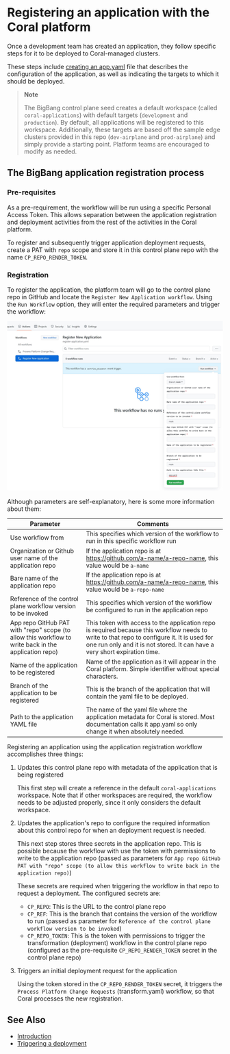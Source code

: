 # Registering an application with the Coral platform

Once a development team has created an application, they follow specific steps for it to be deployed to Coral-managed clusters.

These steps include [creating an app.yaml](https://github.com/microsoft/coral-seed-java-api#application-deployment) file that describes the configuration of the application, as well as indicating the targets to which it should be deployed.

> **Note**
>
> The BigBang control plane seed creates a default workspace (called `coral-applications`) with default targets (`development` and `production`). By default, all applications will be registered to this workspace. Additionally, these targets are based off the sample edge clusters provided in this repo (`dev-airplane` and `prod-airplane`) and simply provide a starting point. Platform teams are encouraged to modify as needed.

## The BigBang application registration process

### Pre-requisites

As a pre-requirement, the workflow will be run using a specific Personal Access Token. This allows separation between the application registration and deployment activities from the rest of the activities in the Coral platform.

To register and subsequently trigger application deployment requests, create a PAT with `repo` scope and store it in this control plane repo with the name `CP_REPO_RENDER_TOKEN`.

### Registration

To register the application, the platform team will go to the control plane repo in GitHub and locate the `Register New Application workflow`. Using the `Run Workflow` option, they will enter the required parameters and trigger the workflow:

![Triggering the "Register New Application" workflow](media/app-registration-ui.jpg)

Although parameters are self-explanatory, here is some more information about them:

|Parameter|Comments|
|-|-|
|Use workflow from|This specifies which version of the workflow to run in this specific workflow run|
|Organization or Github user name of the application repo|If the application repo is at https://github.com/a-name/a-repo-name, this value would be `a-name`|
|Bare name of the application repo|If the application repo is at https://github.com/a-name/a-repo-name, this value would be `a-repo-name`|
|Reference of the control plane workflow version to be invoked|This specifies which version of the workflow be configured to run in the application repo|
|App repo GitHub PAT with "repo" scope (to allow this workflow to write back in the application repo)|This token with access to the application repo is required because this workflow needs to write to that repo to configure it. It is used for one run only and it is not stored. It can have a very short expiration time.|
|Name of the application to be registered|Name of the application as it will appear in the Coral platform. Simple identifier without special characters.|
|Branch of the application to be registered|This is the branch of the application that will contain the yaml file to be deployed.|
|Path to the application YAML file|The name of the yaml file where the application metadata for Coral is stored. Most documentation calls it app.yaml so only change it when absolutely needed.|

Registering an application using the application registration workflow accomplishes three things:

1. Updates this control plane repo with metadata of the application that is being registered

    This first step will create a reference in the default `coral-applications` workspace. Note that if other workspaces are required, the workflow needs to be adjusted properly, since it only considers the default workspace.
  
1. Updates the application's repo to configure the required information about this control repo for when an deployment request is needed.

   This next step stores three secrets in the application repo. This is possible because the workflow with use the token with permissions to write to the application repo (passed as parameters for `App repo GitHub PAT with "repo" scope (to allow this workflow to write back in the application repo)`)

   These secrets are required when triggering the workflow in that repo to request a deployment. The configured secrets are:

   * `CP_REPO`: This is the URL to the control plane repo
   * `CP_REF`: This is the branch that contains the version of the workflow to run (passed as parameter for `Reference of the control plane workflow version to be invoked`)
   * `CP_REPO_TOKEN`: This is the token with permissions to trigger the transformation (deployment) workflow in the control plane repo (configured as the pre-requisite `CP_REPO_RENDER_TOKEN` secret in the control plane repo)

1. Triggers an initial deployment request for the application

   Using the token stored in the `CP_REPO_RENDER_TOKEN` secret, it triggers the `Process Platform Change Requests` (transform.yaml) workflow, so that Coral processes the new registration.

## See Also

* [Introduction](../README.md)
* [Triggering a deployment](application-refresh.md)
